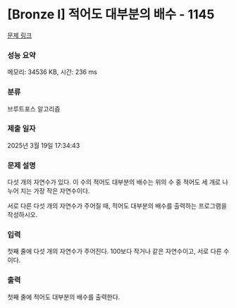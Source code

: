 # [Bronze I] 적어도 대부분의 배수 - 1145 

[문제 링크](https://www.acmicpc.net/problem/1145) 

### 성능 요약

메모리: 34536 KB, 시간: 236 ms

### 분류

브루트포스 알고리즘

### 제출 일자

2025년 3월 19일 17:34:43

### 문제 설명

<p>다섯 개의 자연수가 있다. 이 수의 적어도 대부분의 배수는 위의 수 중 적어도 세 개로 나누어 지는 가장 작은 자연수이다.</p>

<p>서로 다른 다섯 개의 자연수가 주어질 때, 적어도 대부분의 배수를 출력하는 프로그램을 작성하시오.</p>

### 입력 

 <p>첫째 줄에 다섯 개의 자연수가 주어진다. 100보다 작거나 같은 자연수이고, 서로 다른 수이다.</p>

### 출력 

 <p>첫째 줄에 적어도 대부분의 배수를 출력한다.</p>

